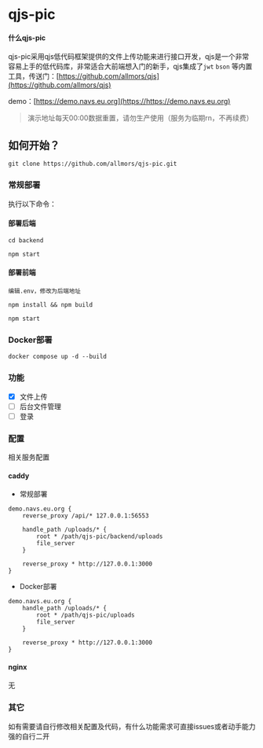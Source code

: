 # qjs-pic

#### 什么qjs-pic

qjs-pic采用qjs低代码框架提供的文件上传功能来进行接口开发，qjs是一个非常容易上手的低代码库，非常适合大前端想入门的新手，qjs集成了`jwt` `bson` 等内置工具，传送门：[https://github.com/allmors/qjs](https://github.com/allmors/qjs)

demo：[https://demo.navs.eu.org](https://https://demo.navs.eu.org)

> 演示地址每天00:00数据重置，请勿生产使用（服务为临期rn，不再续费）

## 如何开始？

```
git clone https://github.com/allmors/qjs-pic.git
```

### 常规部署
执行以下命令：
#### 部署后端

```
cd backend
```

```
npm start
```

#### 部署前端

```
编辑.env，修改为后端地址
```

```
npm install && npm build
```

```
npm start
```

### Docker部署
```
docker compose up -d --build
```

### 功能

- [x] 文件上传
- [ ] 后台文件管理
- [ ] 登录

### 配置

相关服务配置

#### caddy
- 常规部署
```
demo.navs.eu.org {
    reverse_proxy /api/* 127.0.0.1:56553
    
    handle_path /uploads/* {
        root * /path/qjs-pic/backend/uploads
        file_server
    }
    
    reverse_proxy * http://127.0.0.1:3000
}
```
- Docker部署
```
demo.navs.eu.org {
    handle_path /uploads/* {
        root * /path/qjs-pic/uploads
        file_server
    }
    
    reverse_proxy * http://127.0.0.1:3000
}
```

#### nginx

无

### 其它

如有需要请自行修改相关配置及代码，有什么功能需求可直接issues或者动手能力强的自行二开
